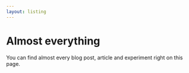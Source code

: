 ```yaml
---
layout: listing
---
```


# Almost everything

You can find almost every blog post, article and experiment right on this page.